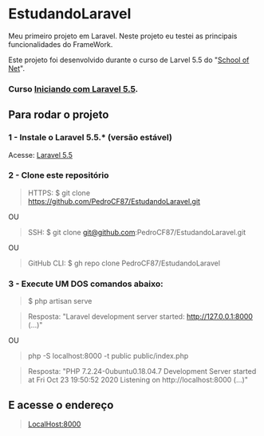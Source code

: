# EstudandoLaravel
Meu primeiro projeto em Laravel. Neste projeto eu testei as principais funcionalidades do FrameWork.

Este projeto foi desenvolvido durante o curso de Larvel 5.5 do "[School of Net](https://www.schoolofnet.com)".

### Curso [Iniciando com Laravel 5.5](https://www.schoolofnet.com/curso/php/laravel/iniciando-com-laravel-55/).


## Para rodar o projeto

### 1 - Instale o Laravel 5.5.* (versão estável)

Acesse: [Laravel 5.5](https://laravel.com/docs/5.5)


### 2 - Clone este repositório

> HTTPS: $ git clone https://github.com/PedroCF87/EstudandoLaravel.git

OU

> SSH: $ git clone git@github.com:PedroCF87/EstudandoLaravel.git

OU

> GitHub CLI: $ gh repo clone PedroCF87/EstudandoLaravel


### 3 - Execute UM DOS comandos abaixo:

> $ php artisan serve

> Resposta: "Laravel development server started: <http://127.0.0.1:8000> (...)"

OU

> php -S localhost:8000 -t public public/index.php

> Resposta: "PHP 7.2.24-0ubuntu0.18.04.7 Development Server started at Fri Oct 23 19:50:52 2020
> Listening on http://localhost:8000 (...)"

## E acesse o endereço

> [LocalHost:8000](http://localhost:8000)